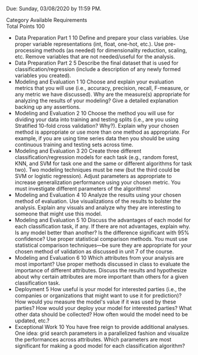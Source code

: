 Due: Sunday, 03/08/2020 by 11:59 PM.  

Category 	Available 	Requirements  
Total Points 	100  
* Data Preparation Part 1	10	Define and prepare your class variables. Use proper variable representations (int, float, one-hot, etc.). Use pre-processing methods (as needed) for dimensionality reduction, scaling, etc. Remove variables that are not needed/useful for the analysis.  
* Data Preparation Part 2	5	Describe the final dataset that is used for classification/regression (include a description of any newly formed variables you created).  
* Modeling and Evaluation 1	10	Choose and explain your evaluation metrics that you will use (i.e., accuracy,
precision, recall, F-measure, or any metric we have discussed). Why are the measure(s) appropriate for analyzing the results of your modeling? Give a detailed explanation backing up any assertions.  
* Modeling and Evaluation 2	10	Choose the method you will use for dividing your data into training and
testing splits (i.e., are you using Stratified 10-fold cross validation? Why?). Explain why
your chosen method is appropriate or use more than one method as appropriate. For example, if you are using time series data then you should be using continuous training and testing sets across time.
* Modeling and Evaluation 3	20	Create three different classification/regression models for each task (e.g., random forest, KNN, and SVM for task one and the same or different algorithms for task two). Two modeling techniques must be new (but the third could be SVM or logistic regression). Adjust parameters as appropriate to increase generalization performance using your chosen metric. You must investigate different parameters of the algorithms!
* Modeling and Evaluation 4	10	Analyze the results using your chosen method of evaluation. Use visualizations of the results to bolster the analysis. Explain any visuals and analyze why they are interesting to someone that might use this model.
* Modeling and Evaluation 5	10	Discuss the advantages of each model for each classification task, if any. If there are not advantages, explain why. Is any model better than another? Is the difference significant with 95% confidence? Use proper statistical comparison methods. You must use statistical comparison techniques—be sure they are appropriate for your chosen method of validation as discussed in unit 7 of the course.
* Modeling and Evaluation 6	10	Which attributes from your analysis are most important? Use proper methods discussed in class to evaluate the importance of different attributes. Discuss the results and hypothesize about why certain attributes are more important than others for a given classification task.
* Deployment	5	How useful is your model for interested parties (i.e., the companies or organizations that might want to use it for prediction)? How would you measure the model's value if it was used by these parties? How would your deploy your model for interested parties? What other data should be collected? How often would the model need to be updated, etc.? 
* Exceptional Work	10	You have free reign to provide additional analyses. One idea: grid search parameters in a parallelized fashion and visualize the performances across attributes. Which parameters are most significant for making a good model for each classification algorithm?
